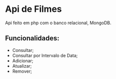 # Api de Filmes

  Api feito em php com o banco relacional, MongoDB.

## Funcionalidades:

  - Consultar;
  - Consultar por Intervalo de Data;
  - Adicionar;
  - Atualizar;
  - Remover;
